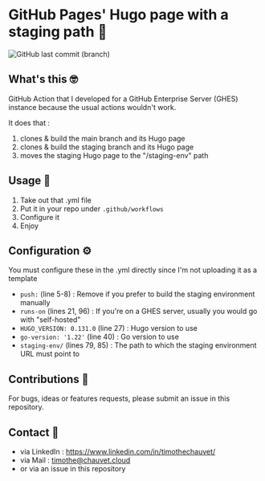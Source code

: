 # GitHub Pages' Hugo page with a staging path 🧪

![GitHub last commit (branch)](https://img.shields.io/github/last-commit/timothechauvet/hugo-gh-pages-staging/main)

## What's this 🤓
GitHub Action that I developed for a GitHub Enterprise Server (GHES) instance because the usual actions wouldn't work. 

It does that :
1. clones & build the main branch and its Hugo page
2. clones & build the staging branch and its Hugo page
3. moves the staging Hugo page to the "/staging-env" path

## Usage 🤖
1. Take out that .yml file
2. Put it in your repo under `.github/workflows`
3. Configure it
4. Enjoy

## Configuration ⚙️
You must configure these in the .yml directly since I'm not uploading it as a template

- `push:` (line 5-8) : Remove if you prefer to build the staging environment manually
- `runs-on` (lines 21, 96) : If you're on a GHES server, usually you would go with "self-hosted"
- `HUGO_VERSION: 0.131.0` (line 27) : Hugo version to use
- `go-version: '1.22'` (line 40) : Go version to use
- `staging-env/` (lines 79, 85) : The path to which the staging environment URL must point to

## Contributions 🫵
For bugs, ideas or features requests, please submit an issue in this repository.

## Contact 🤗
- via LinkedIn : https://www.linkedin.com/in/timothechauvet/
- via Mail : timothe@chauvet.cloud
- or via an issue in this repository

